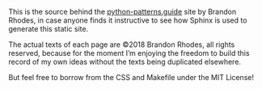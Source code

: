 This is the source behind the [python-patterns.guide](http://python-patterns.guide/) site by Brandon Rhodes,
in case anyone finds it instructive to see how Sphinx is used to generate this static site.

The actual texts of each page are ©2018 Brandon Rhodes, all rights reserved,
because for the moment I’m enjoying the freedom to build this record of my own ideas
without the texts being duplicated elsewhere.

But feel free to borrow from the CSS and Makefile under the MIT License!
